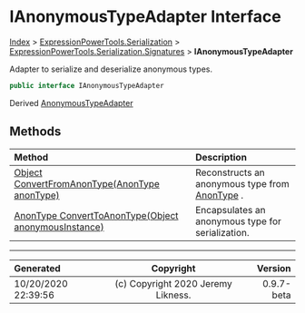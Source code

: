 ﻿# IAnonymousTypeAdapter Interface

[Index](../index.md) > [ExpressionPowerTools.Serialization](ExpressionPowerTools.Serialization.a.md) > [ExpressionPowerTools.Serialization.Signatures](ExpressionPowerTools.Serialization.Signatures.n.md) > **IAnonymousTypeAdapter**

Adapter to serialize and deserialize anonymous types.

```csharp
public interface IAnonymousTypeAdapter
```

Derived  [AnonymousTypeAdapter](ExpressionPowerTools.Serialization.Serializers.AnonymousTypeAdapter.cs.md) 

## Methods

| Method | Description |
| :-- | :-- |
| [Object ConvertFromAnonType(AnonType anonType)](ExpressionPowerTools.Serialization.Signatures.IAnonymousTypeAdapter.ConvertFromAnonType.m.md) | Reconstructs an anonymous type from [AnonType](ExpressionPowerTools.Serialization.Serializers.AnonType.cs.md) . |
| [AnonType ConvertToAnonType(Object anonymousInstance)](ExpressionPowerTools.Serialization.Signatures.IAnonymousTypeAdapter.ConvertToAnonType.m.md) | Encapsulates an anonymous type for serialization. |

---

| Generated | Copyright | Version |
| :-- | :-: | --: |
| 10/20/2020 22:39:56 | (c) Copyright 2020 Jeremy Likness. | 0.9.7-beta |
